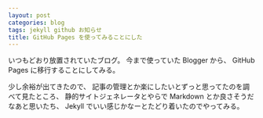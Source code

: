 ```yaml
---
layout: post
categories: blog
tags: jekyll github お知らせ
title: GitHub Pages を使ってみることにした
---
```



いつもどおり放置されていたブログ。
今まで使っていた Blogger から、
GitHub Pages に移行することにしてみる。

少し余裕が出てきたので、
記事の管理とか楽にしたいとずっと思ってたのを調べて見たところ、
静的サイトジェネレータとやらで Markdown とか良さそうだなあと思いたち、
Jekyll でいい感じかなーとたどり着いたのでやってみる。
